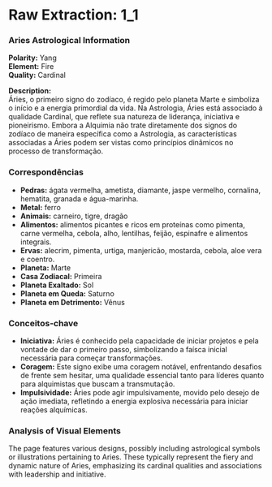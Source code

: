 # Raw Extraction: 1_1

### Aries Astrological Information

**Polarity:** Yang  
**Element:** Fire  
**Quality:** Cardinal  

**Description:**  
Áries, o primeiro signo do zodíaco, é regido pelo planeta Marte e simboliza o início e a energia primordial da vida. Na Astrologia, Áries está associado à qualidade Cardinal, que reflete sua natureza de liderança, iniciativa e pioneirismo. Embora a Alquimia não trate diretamente dos signos do zodíaco de maneira específica como a Astrologia, as características associadas a Áries podem ser vistas como princípios dinâmicos no processo de transformação.

### Correspondências

- **Pedras:** ágata vermelha, ametista, diamante, jaspe vermelho, cornalina, hematita, granada e água-marinha.  
- **Metal:** ferro  
- **Animais:** carneiro, tigre, dragão  
- **Alimentos:** alimentos picantes e ricos em proteínas como pimenta, carne vermelha, cebola, alho, lentilhas, feijão, espinafre e alimentos integrais.  
- **Ervas:** alecrim, pimenta, urtiga, manjericão, mostarda, cebola, aloe vera e coentro.  
- **Planeta:** Marte  
- **Casa Zodiacal:** Primeira  
- **Planeta Exaltado:** Sol  
- **Planeta em Queda:** Saturno  
- **Planeta em Detrimento:** Vênus  

### Conceitos-chave

- **Iniciativa:** Áries é conhecido pela capacidade de iniciar projetos e pela vontade de dar o primeiro passo, simbolizando a faísca inicial necessária para começar transformações.  
- **Coragem:** Este signo exibe uma coragem notável, enfrentando desafios de frente sem hesitar, uma qualidade essencial tanto para líderes quanto para alquimistas que buscam a transmutação.  
- **Impulsividade:** Áries pode agir impulsivamente, movido pelo desejo de ação imediata, refletindo a energia explosiva necessária para iniciar reações alquímicas.  

### Analysis of Visual Elements
The page features various designs, possibly including astrological symbols or illustrations pertaining to Aries. These typically represent the fiery and dynamic nature of Aries, emphasizing its cardinal qualities and associations with leadership and initiative.